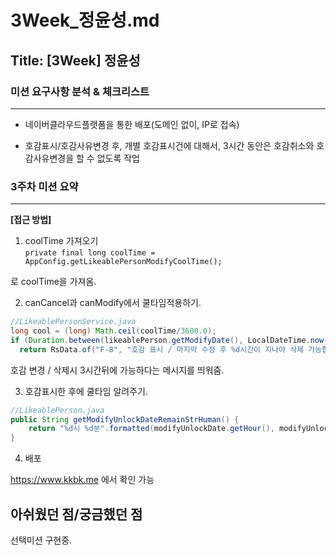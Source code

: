 # 3Week_정윤성.md

## Title: [3Week] 정윤성

### 미션 요구사항 분석 & 체크리스트

---
- 네이버클라우드플랫폼을 통한 배포(도메인 없이, IP로 접속)

- 호감표시/호감사유변경 후, 개별 호감표시건에 대해서, 3시간 동안은 호감취소와 호감사유변경을 할 수 없도록 작업


### 3주차 미션 요약

---

**[접근 방법]**

1. coolTime 가져오기  
`private final long coolTime = AppConfig.getLikeablePersonModifyCoolTime();`
  
  로 coolTime을 가져옴.

  
  
2. canCancel과 canModify에서 쿨타임적용하기.

  ```java
//LikeablePersonService.java
long cool = (long) Math.ceil(coolTime/3600.0);
if (Duration.between(likeablePerson.getModifyDate(), LocalDateTime.now()).toHours() < cool )
    return RsData.of("F-8", "호감 표시 / 마지막 수정 후 %d시간이 지나야 삭제 가능합니다.".formatted(cool));
```

호감 변경 / 삭제시 3시간뒤에 가능하다는 메시지를 띄워줌.
  
3. 호감표시한 후에 쿨타임 알려주기.

```java
//LikeablePerson.java
public String getModifyUnlockDateRemainStrHuman() {
    return "%d시 %d분".formatted(modifyUnlockDate.getHour(), modifyUnlockDate.getMinute());
}
```


4. 배포

https://www.kkbk.me 에서 확인 가능

## 아쉬웠던 점/궁금했던 점
  
선택미션 구현중.